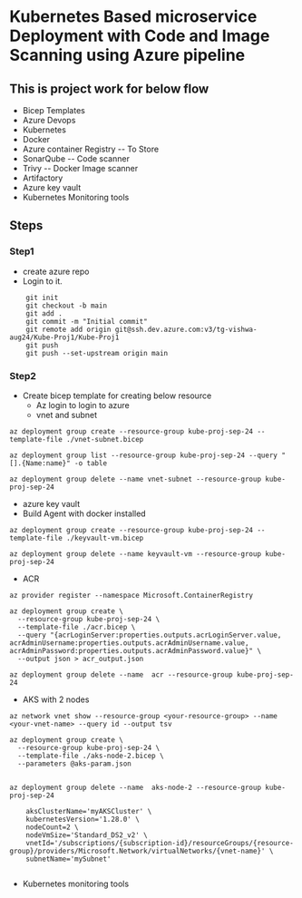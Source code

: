 # Kubernetes Based microservice Deployment with Code and Image Scanning using Azure pipeline

## This is project work for below flow 
* Bicep Templates
* Azure Devops 
* Kubernetes 
* Docker 
* Azure container Registry  -- To Store 
* SonarQube -- Code scanner 
* Trivy -- Docker Image scanner
* Artifactory 
* Azure key vault
* Kubernetes Monitoring tools


## Steps
### Step1

* create azure repo 
* Login to it.
```
    git init
    git checkout -b main
    git add .
    git commit -m "Initial commit"
    git remote add origin git@ssh.dev.azure.com:v3/tg-vishwa-aug24/Kube-Proj1/Kube-Proj1
    git push
    git push --set-upstream origin main
```
### Step2
* Create bicep template for creating below resource 
  * Az login to login to azure 
  * vnet and subnet 
```
az deployment group create --resource-group kube-proj-sep-24 --template-file ./vnet-subnet.bicep

az deployment group list --resource-group kube-proj-sep-24 --query "[].{Name:name}" -o table

az deployment group delete --name vnet-subnet --resource-group kube-proj-sep-24

```
  * azure key vault 
  * Build Agent with docker installed 
```
az deployment group create --resource-group kube-proj-sep-24 --template-file ./keyvault-vm.bicep

az deployment group delete --name keyvault-vm --resource-group kube-proj-sep-24
```
  * ACR 
```
az provider register --namespace Microsoft.ContainerRegistry

az deployment group create \
  --resource-group kube-proj-sep-24 \
  --template-file ./acr.bicep \
  --query "{acrLoginServer:properties.outputs.acrLoginServer.value, acrAdminUsername:properties.outputs.acrAdminUsername.value, acrAdminPassword:properties.outputs.acrAdminPassword.value}" \
  --output json > acr_output.json

az deployment group delete --name  acr --resource-group kube-proj-sep-24

```
  * AKS with 2 nodes
```
az network vnet show --resource-group <your-resource-group> --name <your-vnet-name> --query id --output tsv 

az deployment group create \
  --resource-group kube-proj-sep-24 \
  --template-file ./aks-node-2.bicep \
  --parameters @aks-param.json


az deployment group delete --name  aks-node-2 --resource-group kube-proj-sep-24
```

```
    aksClusterName='myAKSCluster' \
    kubernetesVersion='1.28.0' \
    nodeCount=2 \
    nodeVmSize='Standard_DS2_v2' \
    vnetId='/subscriptions/{subscription-id}/resourceGroups/{resource-group}/providers/Microsoft.Network/virtualNetworks/{vnet-name}' \
    subnetName='mySubnet'


```
  * Kubernetes monitoring tools

